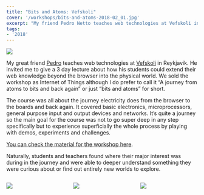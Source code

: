 ```yaml
---
title: "Bits and Atoms: Vefskoli"
cover: '/workshops/bits-and-atoms-2018-02_01.jpg'
excerpt: "My friend Pedro Netto teaches web technologies at Vefskoli in Reykjavik. He invited me to give a 3 day lecture about how his students could extend their web knowledge beyond the browser into the physical world."
tags:
- '2018'
---
```


![](/workshops/bits-and-atoms-2018-02_04.jpg)

My great friend [Pedro](https://brisa.is/) teaches web technologies at [Vefskoli](https://vefskoli.is/) in Reykjavik. He invited me to give a 3 day lecture about how his students could extend their web knowledge beyond the browser into the physical world. We sold the workshop as Internet of Things although I do prefer to call it “A journey from atoms to bits and back again” or just “bits and atoms” for short.

The course was all about the journey electricity does from the browser to the boards and back again. It covered basic electronics, microprocessors, general purpose input and output devices and networks. It’s quite a journey so the main goal for the course was not to go super deep in any step specifically but to experience superficially the whole process by playing with demos, experiments and challenges.

[You can check the material for the workshop here](https://github.com/murilopolese/bits-and-atoms).

Naturally, students and teachers found where their major interest was during in the journey and were able to deeper understand something they were curious about or find out entirely new worlds to explore.

<div style="display:flex; align-items: center; justify-content: space-between;">

<div style="width:30%">

![](/workshops/bits-and-atoms-2018-02_01.jpg)

</div>

<div style="width:30%">

![](/workshops/bits-and-atoms-2018-02_03.jpg)

</div>

<div style="width:30%">

![](/workshops/bits-and-atoms-2018-02_02.jpg)

</div>

</div>
